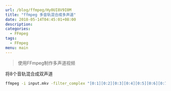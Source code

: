 ```yaml
---
url: /blog/ffmpeg/Hy0UI8V9I0M
title: "ffmpeg 多音轨混合成多声道"
date: 2018-05-14T04:45:01+08:00
description:
categories:
  - FFmpeg
tags:
  - FFmpeg
menu: main
---
```


> 使用FFmpeg制作多声道视频

将8个音轨混合成双声道

```bash
ffmpeg -i input.mkv -filter_complex "[0:1][0:2][0:3][0:4][0:5][0:6][0:7][0:8] amerge=inputs=8" -c:a pcm_s16le output.mkv

```